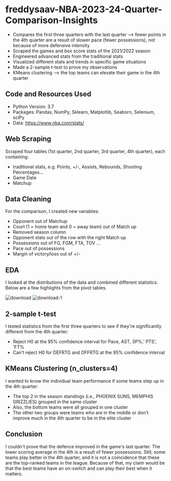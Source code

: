 # freddysaav-NBA-2023-24-Quarter-Comparison-Insights

* Compares the first three quarters with the last quarter --> fewer points in the 4th quarter are a result of slower pace (fewer possessions), not because of more defensive intensity
* Scraped the games and box score stats of the 2021/2022 season
* Engineered advanced stats from the traditional stats
* Visualized different stats and trends in specific game situations
* Made a 2-sample t-test to prove my observations
* KMeans clustering --> the top teams can elevate their game in the 4th quarter

## Code and Resources Used 
* Python Version: 3.7  
* Packages: Pandas, NumPy, Sklearn, Matplotlib, Seaborn, Selenium, sciPy 
* Data: https://www.nba.com/stats/

## Web Scraping
Scraped four tables (1st quarter, 2nd quarter, 3rd quarter, 4th quarter), each containing:
* traditional stats, e.g. Points, +/-, Assists, Rebounds, Shooting Percentages...
* Game Date
* Matchup

## Data Cleaning
For the comparison, I created new variables:
* Opponent out of Matchup
* Court (1 = home team and 0 = away team) out of Match up
* Removed season column
* Opponent stats out of the row with the right Match up
* Possessions out of FG, FGM, FTA, TOV ...
* Pace out of possessions
* Margin of victory/loss out of +/-

## EDA
I looked at the distributions of the data and combined different statistics. Below are a few highlights from the pivot tables. 

![download](https://user-images.githubusercontent.com/60159274/193351786-0b2b62b7-9c17-445d-9e38-69ec83c56478.png)
![download-1](https://user-images.githubusercontent.com/60159274/193351801-02bda442-2f59-45e7-8399-af5524890c3e.png)

## 2-sample t-test
I tested statistics from the first three quarters to see if they're significantly different from the 4th quarter:
* Reject H0 at the 95% confidence interval for Pace, AST, 3P%,' PTS', 'FT%
* Can't reject H0 for DEFRTG and OFFRTG at the 95% confidence interval

## KMeans Clustering (n_clusters=4)
I wanted to know the individual team performance if some teams step up in the 4th quarter:
* The top 2 in the season standings (i.e., PHOENIX SUNS, MEMPHIS GRIZZLIES) grouped in the same cluster
* Also, the bottom teams were all grouped in one cluster
* The other two groups were teams who are in the middle or don't improve much in the 4th quarter to be in the elite cluster

## Conclusion
I couldn't prove that the defence improved in the game's last quarter. The lower scoring average in the 4th is a result of fewer possessions.
Still, some teams play better in the 4th quarter, and it is not a coincidence that these are the top-ranked teams in the league. Because of that, my claim would be that the best teams have an on-switch and can play their best when it matters.
